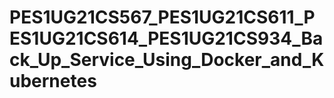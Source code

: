 # PES1UG21CS567_PES1UG21CS611_PES1UG21CS614_PES1UG21CS934_Back_Up_Service_Using_Docker_and_Kubernetes